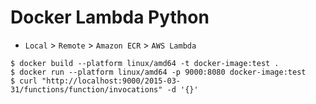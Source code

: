 # Docker Lambda Python
* `Local` > `Remote` > `Amazon ECR` > `AWS Lambda`
```shell
$ docker build --platform linux/amd64 -t docker-image:test .
$ docker run --platform linux/amd64 -p 9000:8080 docker-image:test
$ curl "http://localhost:9000/2015-03-31/functions/function/invocations" -d '{}'
```